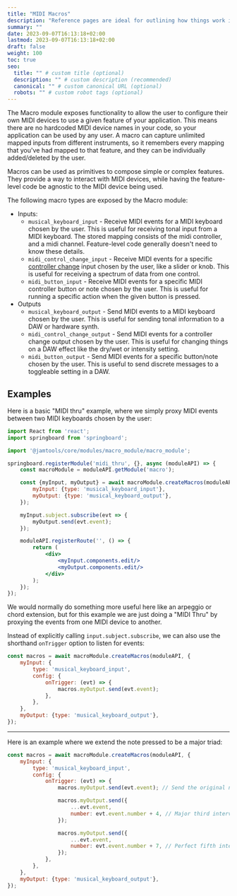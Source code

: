 ```yaml
---
title: "MIDI Macros"
description: "Reference pages are ideal for outlining how things work in terse and clear terms."
summary: ""
date: 2023-09-07T16:13:18+02:00
lastmod: 2023-09-07T16:13:18+02:00
draft: false
weight: 100
toc: true
seo:
  title: "" # custom title (optional)
  description: "" # custom description (recommended)
  canonical: "" # custom canonical URL (optional)
  robots: "" # custom robot tags (optional)
---
```


The Macro module exposes functionality to allow the user to configure their own MIDI devices to use a given feature of your application. This means there are no hardcoded MIDI device names in your code, so your application can be used by any user. A macro can capture unlimited mapped inputs from different instruments, so it remembers every mapping that you've had mapped to that feature, and they can be individually added/deleted by the user.

Macros can be used as primitives to compose simple or complex features. They provide a way to interact with MIDI devices, while having the feature-level code be agnostic to the MIDI device being used.

The following macro types are exposed by the Macro module:

- Inputs:
    - `musical_keyboard_input` - Receive MIDI events for a MIDI keyboard chosen by the user. This is useful for receiving tonal input from a MIDI keyboard. The stored mapping consists of the midi controller, and a midi channel. Feature-level code generally doesn't need to know these details.
    - `midi_control_change_input` - Receive MIDI events for a specific [controller change](https://cmtext.indiana.edu/MIDI/chapter3_controller_change.php) input chosen by the user, like a slider or knob. This is useful for receiving a spectrum of data from one control.
    - `midi_button_input` - Receive MIDI events for a specific MIDI controller button or note chosen by the user. This is useful for running a specific action when the given button is pressed.
- Outputs
    - `musical_keyboard_output` - Send MIDI events to a MIDI keyboard chosen by the user. This is useful for sending tonal information to a DAW or hardware synth.
    - `midi_control_change_output` - Send MIDI events for a controller change output chosen by the user. This is useful for changing things on a DAW effect like the dry/wet or intensity setting.
    - `midi_button_output` - Send MIDI events for a specific button/note chosen by the user. This is useful to send discrete messages to a toggleable setting in a DAW.

## Examples

Here is a basic "MIDI thru" example, where we simply proxy MIDI events between two MIDI keyboards chosen by the user:

```jsx
import React from 'react';
import springboard from 'springboard';

import '@jamtools/core/modules/macro_module/macro_module';

springboard.registerModule('midi_thru', {}, async (moduleAPI) => {
    const macroModule = moduleAPI.getModule('macro');

    const {myInput, myOutput} = await macroModule.createMacros(moduleAPI, {
        myInput: {type: 'musical_keyboard_input'},
        myOutput: {type: 'musical_keyboard_output'},
    });

    myInput.subject.subscribe(evt => {
        myOutput.send(evt.event);
    });

    moduleAPI.registerRoute('', () => {
        return (
            <div>
                <myInput.components.edit/>
                <myOutput.components.edit/>
            </div>
        );
    });
});
```

We would normally do something more useful here like an arpeggio or chord extension, but for this example we are just doing a "MIDI Thru" by proxying the events from one MIDI device to another.

Instead of explicitly calling `input.subject.subscribe`, we can also use the shorthand `onTrigger` option to listen for events:

```jsx
const macros = await macroModule.createMacros(moduleAPI, {
    myInput: {
        type: 'musical_keyboard_input',
        config: {
            onTrigger: (evt) => {
                macros.myOutput.send(evt.event);
            },
        },
    },
    myOutput: {type: 'musical_keyboard_output'},
});
```

---

Here is an example where we extend the note pressed to be a major triad:

```jsx
const macros = await macroModule.createMacros(moduleAPI, {
    myInput: {
        type: 'musical_keyboard_input',
        config: {
            onTrigger: (evt) => {
                macros.myOutput.send(evt.event); // Send the original note pressed

                macros.myOutput.send({
                    ...evt.event,
                    number: evt.event.number + 4, // Major third interval
                });

                macros.myOutput.send({
                    ...evt.event,
                    number: evt.event.number + 7, // Perfect fifth interval
                });
            },
        },
    },
    myOutput: {type: 'musical_keyboard_output'},
});
```
